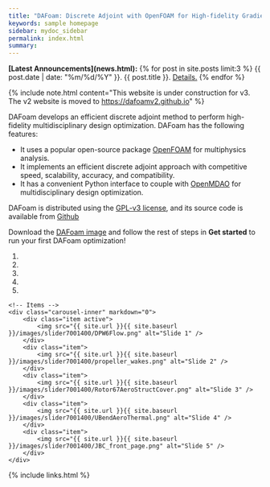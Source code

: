 ```yaml
---
title: "DAFoam: Discrete Adjoint with OpenFOAM for High-fidelity Gradient-based Optimization"
keywords: sample homepage
sidebar: mydoc_sidebar
permalink: index.html
summary:
---
```


<div markdown="span" class="alert alert-info" role="alert"><i class="fa fa-info-circle"></i> 
<b>[Latest Announcements](news.html):</b>   
{% for post in site.posts limit:3 %}
  {{ post.date | date: "%m/%d/%Y" }}. {{ post.title }}. <a href="{{ post.permalink }}">Details.</a>  
{% endfor %}
</div>

{% include note.html content="This website is under construction for v3. The v2 website is moved to https://dafoamv2.github.io" %}

DAFoam develops an efficient discrete adjoint method to perform high-fidelity multidisciplinary design optimization. DAFoam has the following features:

- It uses a popular open-source package [OpenFOAM](https://www.openfoam.com) for multiphysics analysis.
- It implements an efficient discrete adjoint approach with competitive speed, scalability, accuracy, and compatibility.
- It has a convenient Python interface to couple with [OpenMDAO](https://openmdao.org) for multidisciplinary design optimization.

DAFoam is distributed using the [GPL-v3 license](https://www.gnu.org/licenses/gpl-3.0.en.html), and its source code is available from [Github](https://github.com/mdolab/dafoam)

Download the [DAFoam image](mydoc_get_started_download_docker.html) and follow the rest of steps in **Get started** to run your first DAFoam optimization!

<div markdown="0" id="carousel" class="carousel slide" data-ride="carousel" data-interval="2000" data-pause="hover" >
    <!-- Menu -->
    <ol class="carousel-indicators">
        <li data-target="#carousel" data-slide-to="0" class="active"></li>
        <li data-target="#carousel" data-slide-to="1"></li>
        <li data-target="#carousel" data-slide-to="2"></li>
        <li data-target="#carousel" data-slide-to="3"></li>
        <li data-target="#carousel" data-slide-to="4"></li>
    </ol>

    <!-- Items -->
    <div class="carousel-inner" markdown="0">
        <div class="item active">
            <img src="{{ site.url }}{{ site.baseurl }}/images/slider7001400/DPW6Flow.png" alt="Slide 1" />
        </div>
        <div class="item">
            <img src="{{ site.url }}{{ site.baseurl }}/images/slider7001400/propeller_wakes.png" alt="Slide 2" />
        </div>
        <div class="item">
            <img src="{{ site.url }}{{ site.baseurl }}/images/slider7001400/Rotor67AeroStructCover.png" alt="Slide 3" />
        </div>
        <div class="item">
            <img src="{{ site.url }}{{ site.baseurl }}/images/slider7001400/UBendAeroThermal.png" alt="Slide 4" />
        </div>
        <div class="item">
            <img src="{{ site.url }}{{ site.baseurl }}/images/slider7001400/JBC_front_page.png" alt="Slide 5" />
        </div>    
    </div>
</div>


{% include links.html %}
